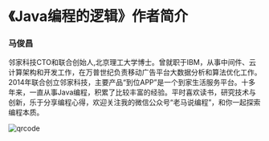 # 《Java编程的逻辑》作者简介

### 马俊昌

邻家科技CTO和联合创始人,北京理工大学博士。曾就职于IBM，从事中间件、云计算架构和开发工作，在万普世纪负责移动广告平台大数据分析和算法优化工作。2014年联合创立邻家科技，主要产品“到位APP”是一个到家生活服务平台。十多年来，一直从事Java编程，积累了比较丰富的经验。平时喜欢读书，研究技术与创新，乐于分享编程心得，欢迎关注我的微信公众号“老马说编程”，和你一起探索编程本质。

![qrcode](https://swiftma.github.io/qrcode_1280.jpg)